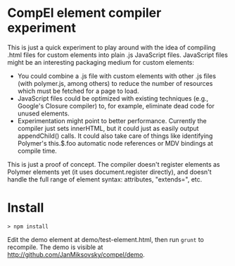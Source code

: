CompEl element compiler experiment
==================================

This is just a quick experiment to play around with the idea of compiling
.html files for custom elements into plain .js JavaScript files. JavaScript
files might be an interesting packaging medium for custom elements:

* You could combine a .js file with custom elements with other .js files (with
  polymer.js, among others) to reduce the number of resources which must be
  fetched for a page to load.
* JavaScript files could be optimized with existing techniques (e.g., Google's
  Closure compiler) to, for example, eliminate dead code for unused elements.
* Experimentation might point to better performance. Currently the compiler
  just sets innerHTML, but it could just as easily output appendChild() calls.
  It could also take care of things like identifying Polymer's this.$.foo
  automatic node references or MDV bindings at compile time.

This is just a proof of concept. The compiler doesn't register elements as
Polymer elements yet (it uses document.register directly), and doesn't handle
the full range of element syntax: attributes, "extends=", etc.

Install
=======

```
> npm install
```

Edit the demo element at demo/test-element.html, then run `grunt` to recompile.
The demo is visible at http://github.com/JanMiksovsky/compel/demo.
